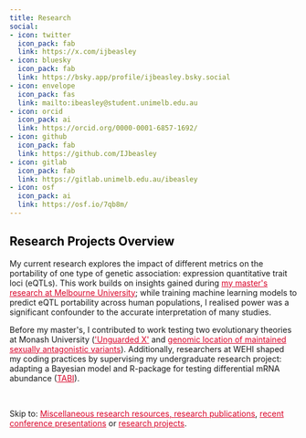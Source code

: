 ```yaml
---
title: Research 
social:
- icon: twitter
  icon_pack: fab
  link: https://x.com/ijbeasley
- icon: bluesky
  icon_pack: fab
  link: https://bsky.app/profile/ijbeasley.bsky.social
- icon: envelope
  icon_pack: fas
  link: mailto:ibeasley@student.unimelb.edu.au
- icon: orcid
  icon_pack: ai
  link: https://orcid.org/0000-0001-6857-1692/
- icon: github
  icon_pack: fab
  link: https://github.com/IJbeasley
- icon: gitlab
  icon_pack: fab
  link: https://gitlab.unimelb.edu.au/ibeasley
- icon: osf
  icon_pack: ai
  link: https://osf.io/7qb8m/
---
```



<h2 style = "color:black" > Research Projects Overview </h2>

My current research explores the impact of different metrics on the portability of one type of genetic association: expression quantitative trait loci (eQTLs). This work builds on insights gained during <a href="/project/pop_spec_eqtl/"  style="color:#D90429"> my master's research at Melbourne University</a>; while training machine learning models to predict eQTL portability across human populations, I realised power was a significant confounder to the accurate interpretation of many studies.

Before my master's, I contributed to work testing two evolutionary theories at Monash University (<a href= "/project/monash_journalclub/" style="color:#D90429">'Unguarded X'</a> and <a href= "/project/monash-winter/" style="color:#D90429"> genomic location of maintained sexually antagonistic variants</a>). Additionally, researchers at WEHI shaped my coding practices by supervising my undergraduate research project: adapting a Bayesian model and R-package for testing differential mRNA abundance (<a href="/project/tabi/" style="color:#D90429">TABI</a>).

<br>

Skip to: 
<a href="#resources" style="color:#D90429"> Miscellaneous research resources,  </a>
<a href="#publications" style="color:#D90429"> research publications</a>, <a href="/research/#talks" style="color:#D90429">recent conference presentations</a> or <a href="#projects" style="color:#D90429">research projects</a>.
